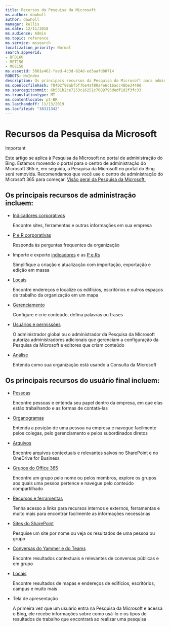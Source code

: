 ```yaml
---
title: Recursos da Pesquisa da Microsoft
ms.author: dawholl
author: dawholl
manager: kellis
ms.date: 12/11/2018
ms.audience: Admin
ms.topic: reference
ms.service: mssearch
localization_priority: Normal
search.appverid:
- BFB160
- MET150
- MOE150
ms.assetid: 5861e462-faed-4c3d-824d-ed3aafd80714
ROBOTS: NoIndex
description: Os principais recursos da Pesquisa da Microsoft para administradores e usuários finais incluem indicadores, perguntas e respostas e informações sobre gerenciamento e dados
ms.openlocfilehash: f0402f98abf5f7be4af80a4e6c16acc48be3449d
ms.sourcegitcommit: 6b531b2ce7253c16251c7089795dedf1d2f3fc33
ms.translationtype: MT
ms.contentlocale: pt-BR
ms.lasthandoff: 11/13/2019
ms.locfileid: "38311342"
---
```

# <a name="features-of-microsoft-search"></a>Recursos da Pesquisa da Microsoft

> [!IMPORTANT]
> Este artigo se aplica à Pesquisa da Microsoft no portal de administração do Bing. Estamos movendo o portal para o centro de administração do Microsoft 365 e, em seguida, a Pesquisa da Microsoft no portal do Bing será removida. Recomendamos que você use o centro de administração do Microsoft 365 para começar. [Visão geral da Pesquisa da Microsoft.](overview-microsoft-search.md)

## <a name="key-admin-features-include"></a>Os principais recursos de administração incluem:

- [Indicadores corporativos](create-and-manage-bookmarks.md)
    
    Encontre sites, ferramentas e outras informações em sua empresa
    
- [P e R corporativas](create-and-manage-qas.md)
    
    Responda às perguntas frequentes da organização
    
- Importe e exporte [indicadores](bulk-create-bookmarks.md) e as [P e Rs](bulk-create-qas.md)
    
    Simplifique a criação e atualização com importação, exportação e edição em massa

- [Locais](locations.md)
    
    Encontre endereços e localize os edifícios, escritórios e outros espaços de trabalho da organização em um mapa
    
- [Gerenciamento](set-up-microsoft-search.md)
    
    Configure e crie conteúdo, defina palavras ou frases
    
- [Usuários e permissões](add-users.md)
    
    O administrador global ou o administrador da Pesquisa da Microsoft autoriza administradores adicionais que gerenciam a configuração da Pesquisa da Microsoft e editores que criam conteúdo
    
- [Análise ](get-insights.md) 
    
    Entenda como sua organização está usando a Consulta da Microsoft 
    
## <a name="key-end-user-features-include"></a>Os principais recursos do usuário final incluem:

- [Pessoas](use/find-people-and-groups.md)
    
    Encontre pessoas e entenda seu papel dentro da empresa, em que elas estão trabalhando e as formas de contatá-las
    
- [Organogramas](use/find-people-and-groups.md)
    
    Entenda a posição de uma pessoa na empresa e navegue facilmente pelos colegas, pelo gerenciamento e pelos subordinados diretos
    
- [Arquivos](use/find-files.md)
    
    Encontre arquivos contextuais e relevantes salvos no SharePoint e no OneDrive for Business
    
- [Grupos do Office 365](use/find-people-and-groups.md)
    
    Encontre um grupo pelo nome ou pelos membros, explore os grupos aos quais uma pessoa pertence e navegue pelo conteúdo compartilhado
    
- [Recursos e ferramentas](use/find-resources-tools-and-more.md)
    
    Tenha acesso a links para recursos internos e externos, ferramentas e muito mais para encontrar facilmente as informações necessárias
    
- [Sites do SharePoint](use/find-sharepoint-sites.md)
    
    Pesquise um site por nome ou veja os resultados de uma pessoa ou grupo
    
- [Conversas do Yammer e do Teams](use/find-conversations.md)
    
    Encontre resultados contextuais e relevantes de conversas públicas e em grupo

- [Locais](use/find-locations.md)
    
    Encontre resultados de mapas e endereços de edifícios, escritórios, campus e muito mais
    
- Tela de apresentação
    
    A primeira vez que um usuário entra na Pesquisa da Microsoft e acessa o Bing, ele recebe informações sobre como usá-lo e os tipos de resultados de trabalho que encontrará ao realizar uma pesquisa